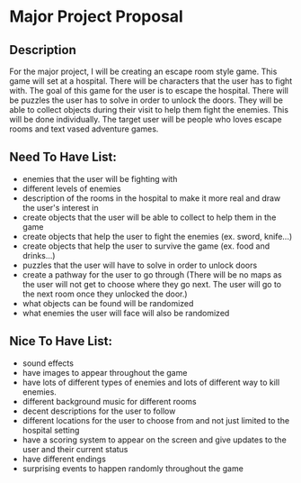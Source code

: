 # Major Project Proposal
## Description 
For the major project, I will be creating an escape room style game. This game will set at a hospital. There will be characters that the user has to fight with. The goal of this game for the user is to escape the hospital. There will be puzzles the user has to solve in order to unlock the doors. They will be able to collect objects during their visit to help them fight the enemies. This will be done individually. The target user will be people who loves escape rooms and text vased adventure games. 
## Need To Have List:
- enemies that the user will be fighting with
- different levels of enemies
- description of the rooms in the hospital to make it more real and draw the user's interest in
- create objects that the user will be able to collect to help them in the game
- create objects that help the user to fight the enemies (ex. sword, knife...)
- create objects that help the user to survive the game (ex. food and drinks...)
- puzzles that the user will have to solve in order to unlock doors
- create a pathway for the user to go through (There will be no maps as the user will not get to choose where they go next. The user will go to the next room once they unlocked the door.)
- what objects can be found will be randomized
- what enemies the user will face will also be randomized
## Nice To Have List:
- sound effects
- have images to appear throughout the game
- have lots of different types of enemies and lots of different way to kill enemies.
- different background music for different rooms
- decent descriptions for the user to follow
- different locations for the user to choose from and not just limited to the hospital setting
- have a scoring system to appear on the screen and give updates to the user and their current status
- have different endings 
- surprising events to happen randomly throughout the game